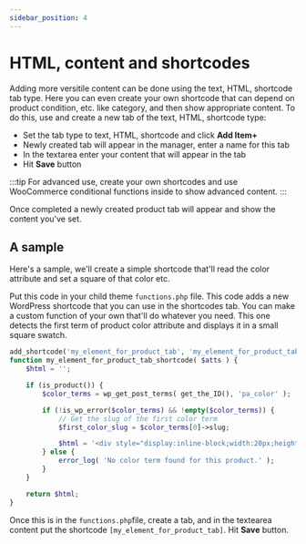 ```yaml
---
sidebar_position: 4
---
```


# HTML, content and shortcodes

Adding more versitile content can be done using the text, HTML, shortcode tab type. Here you can even create your own shortcode that can depend on product condition, etc. like category, and then show appropriate content. To do this, use and create a new tab of the text, HTML, shortcode type:

- Set the tab type to text, HTML, shortcode and click **Add Item+**
- Newly created tab will appear in the manager, enter a name for this tab
- In the textarea enter your content that will appear in the tab
- Hit **Save** button

:::tip
For advanced use, create your own shortcodes and use WooCommerce conditional functions inside to show advanced content.
:::


Once completed a newly created product tab will appear and show the content you've set.

## A sample

Here's a sample, we'll create a simple shortcode that'll read the color attribute and set a square of that color etc.

Put this code in your child theme `functions.php` file. This code adds a new WordPress shortcode that you can use in the shortcodes tab. You can make a custom function of your own that'll do whatever you need. This one detects the first term of product color attribute and displays it in a small square swatch.

```php
add_shortcode('my_element_for_product_tab', 'my_element_for_product_tab_shortcode');
function my_element_for_product_tab_shortcode( $atts ) {
    $html = '';

    if (is_product()) {
        $color_terms = wp_get_post_terms( get_the_ID(), 'pa_color' );

        if (!is_wp_error($color_terms) && !empty($color_terms)) {
            // Get the slug of the first color term
            $first_color_slug = $color_terms[0]->slug;

            $html = '<div style="display:inline-block;width:20px;height:20px;background-color:' . $first_color_slug . '" />';
        } else {
            error_log( 'No color term found for this product.' );
        }
    }

    return $html;
}
```

Once this is in the `functions.php`file, create a tab, and in the textearea content put the shortcode `[my_element_for_product_tab]`. Hit **Save** button.
